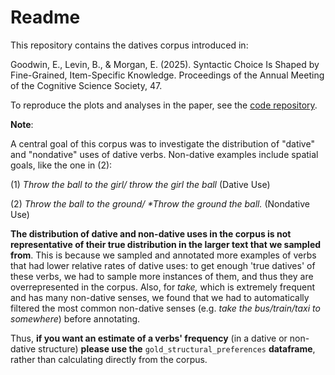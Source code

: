 # Readme

This repository contains the datives corpus introduced in:

Goodwin, E., Levin, B., & Morgan, E. (2025). Syntactic Choice Is Shaped by Fine-Grained, Item-Specific Knowledge. Proceedings of the Annual Meeting of the Cognitive Science Society, 47.

To reproduce the plots and analyses in the paper, see the [code repository](https://github.com/emilygoodwin/dativeCorpusAnalyses).

**Note**:

A central goal of this corpus was to investigate the distribution of "dative" and "nondative" uses of dative verbs. Non-dative examples include spatial goals, like the one in (2):

(1) *Throw the ball to the girl/ throw the girl the ball* (Dative Use)

(2) *Throw the ball to the ground/ \*Throw the ground the ball.* (Nondative Use)

**The distribution of dative and non-dative uses in the corpus is not representative of their true distribution in the larger text that we sampled from**. This is because we sampled and annotated more examples of verbs that had lower relative rates of dative uses: to get enough 'true datives' of these verbs, we had to sample more instances of them, and thus they are overrepresented in the corpus. Also, for *take,* which is extremely frequent and has many non-dative senses, we found that we had to automatically filtered the most common non-dative senses (e.g. *take the bus/train/taxi to somewhere*) before annotating.

Thus, **if you want an estimate of a verbs' frequency** (in a dative or non-dative structure) **please use the** `gold_structural_preferences` **dataframe**, rather than calculating directly from the corpus.
